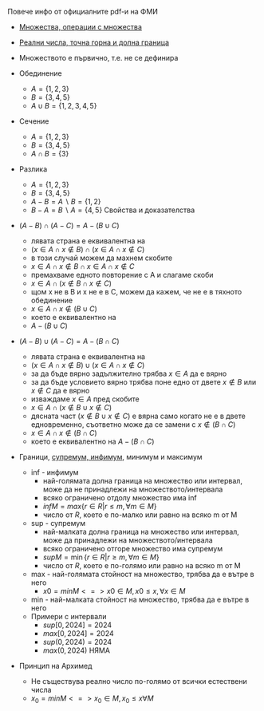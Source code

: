 Повече инфо от официалните pdf-и на ФМИ
- [Множества, операции с множества](https://debian.fmi.uni-sofia.bg/study/materials/dis1/lectures/1.pdf)
- [Реални числа, точна горна и долна граница](https://debian.fmi.uni-sofia.bg/study/materials/dis1/lectures/2.pdf)

- Множеството е първично, т.е. не се дефинира
- Обединение
	- $A = \{1,2,3\}$
	- $B = \{3,4,5\}$
	- $A \cup B = \{1,2,3,4,5\}$
- Сечение
	- $A = \{1,2,3\}$
	- $B = \{3,4,5\}$
	- $A \cap B = \{3\}$
- Разлика
	- $A = \{1,2,3\}$
	- $B = \{3,4,5\}$
	- $A-B=A \backslash B = \{1,2\}$
	- $B-A=B\backslash A = \{4,5\}$
Свойства и доказателства
- $(A-B)\cap(A-C)=A-(B\cup C)$
	- лявата страна е еквивалентна на
	- $(x \in A \cap x \notin B) \cap (x \in A \cap x \notin C)$
	- в този случай можем да махнем скобите
	- $x \in A \cap x \notin B \cap x \in A \cap x \notin C$
	- премахваме едното повторение с A и слагаме скоби
	- $x \in A \cap (x \notin B \cap x \notin C)$
	- щом x не в B и x не е в C, можем да кажем, че не е в тяхното обединение
	- $x \in A \cap x \notin (B \cup C)$
	- което е еквивалентно на
	- $A - (B \cup C)$
- $(A - B) \cup (A-C) = A - (B \cap C)$
	- лявата страна е еквивалентна на
	- $(x \in A \cap x \notin B) \cup (x \in A \cap x \notin C)$
	- за да бъде вярно задължително трябва $x \in A$ да е вярно
	- за да бъде условието вярно трябва поне едно от двете $x \notin B$ или $x \notin C$ да е вярно
	- изваждаме $x \in A$ пред скобите
	- $x \in A \cap (x \notin B \cup x \notin C)$
	- дясната част $(x \notin B \cup x \notin C)$ е вярна само когато не е в двете едновременно, съответно може да се замени с $x \notin (B \cap C)$
	- $x \in A \cap x \notin (B \cap C)$
	- което е еквивалентно на
	  $A - (B \cap C)$
- Граници, [супремум, инфимум](https://en.wikipedia.org/wiki/Infimum_and_supremum), минимум и максимум
	- inf - инфимум
		- най-голямата долна граница на множество или интервал, може да не принадлежи на множеството/интервала
		- всяко ограничено отдолу множество има inf
		- $infM = max\{r\in R|r\le m,\forall m \in M\}$
		- число от $R$, което е по-малко или равно на всяко m от M 
	- sup - супремум 
		- най-малката долна граница на множество или интервал, може да принадлежи на множеството/интервала
		- всяко ограничено отгоре множество има супремум
		- $supM = \min\{ r \in R | r\ge m, \forall m \in M\}$
		- число от $R$, което е по-голямо или равно на всяко m от M
	- max - най-голямата стойност на множество, трябва да е вътре в него
		- $x0 = min M <=> x0 \in M, x0 \le x, \forall x \in M$
	- min - най-малката стойност на множество, трябва да е вътре в него
	- Примери с интервали
		- $sup [0,2024] = 2024$
		- $max [0,2024] = 2024$
		- $sup (0,2024) = 2024$
		- $max (0,2024)$ НЯМА
- Принцип на Архимед
	- Не съществува реално число по-голямо от всички естествени числа
	- $x_0 = min M <=> x_0 ∈ M, x_0 ≤ x \forall M$